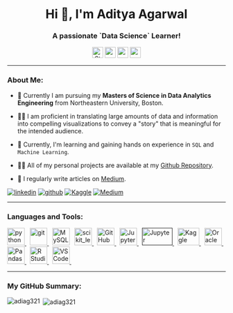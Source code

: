 <h1 align="center">Hi 👋, I'm Aditya Agarwal</h1>
<h3 align="center">A passionate `Data Science` Learner!</h3>

<p align=center>
<a href="https://github.com/abhisheknaiidu/awesome-github-profile-readme/stargazers"><img height="25" src="https://img.shields.io/github/stars/abhisheknaiidu/awesome-github-profile-readme" alt="Stars Badge"/></a>
<img height="25" src="https://visitor-badge.glitch.me/badge?page_id=adiag321.visitor-badge&left_text=My%20Page%20Visitors"/>
<img height="25" src="https://komarev.com/ghpvc/?username=adiag321&color=brightgreen"/>

<img height="25" src="https://badges.pufler.dev/commits/monthly/adiag321"/>

<a href="https://github.com/adiag321">
</a>
</p>

----

<div>
<h3><b>About Me:</b></h3>
 
- 🏫 Currently I am pursuing my **Masters of Science in Data Analytics Engineering** from Northeastern University, Boston.
 
 - 👨‍💻 I am proficient in translating large amounts of data and information into compelling visualizations to convey a "story" that is meaningful for the intended audience.

- 🌱 Currently, I'm learning and gaining hands on experience in `SQL` and `Machine Learning`.
 
- 👨‍💻 All of my personal projects are available at my <a href="https://github.com/adiag321?tab=repositories" target="blank">[Github Repository](https://github.com/adiag321?tab=repositories).
 
- 📝 I regularly write articles on [Medium](https://medium.com/@adi-ag321).


<a href="https://linkedin.com/in/adityaagarwal68" target="blank">![linkedin](https://img.shields.io/badge/Linkedin-0077b5?style=for-the-badge&logo=Linkedin&logoColor=white)</a>
<a href="https://github.com/adiag321?tab=repositories" target="blank">![github](https://img.shields.io/badge/GitHub-000000?style=for-the-badge&logo=GitHub&logoColor=white)</a>
<a href="https://www.kaggle.com/aditya6899" target="blank">![Kaggle](https://img.shields.io/badge/Kaggle-0077b5?style=for-the-badge&logo=Kaggle&logoColor=white)</a>
<a href="https://medium.com/@adi-ag321" target="blank">![Medium](https://img.shields.io/badge/Medium-000000?style=for-the-badge&logo=Medium&logoColor=white)</a>
 
</div>
 
----
  
<div>
<h3 align="left">Languages and Tools:</h3>
  
<a href="https://www.python.org" target="_blank"><img src="https://upload.wikimedia.org/wikipedia/commons/c/c3/Python-logo-notext.svg" alt="python" width="40" height="40"/> </a> &nbsp;
<a href="https://git-scm.com/" target="_blank"> <img src="https://upload.wikimedia.org/wikipedia/commons/0/03/Git_format.png" alt="git" width="40" height="40"/> </a> &nbsp;
<a href="https://www.mysql.com/" target="_blank"><img src="https://upload.wikimedia.org/wikipedia/commons/0/0a/MySQL_textlogo.svg" title="MySQL"  alt="MySQL" width="40" height="40"/></a> &nbsp;
<a href="https://scikit-learn.org/" target="_blank"> <img src="https://upload.wikimedia.org/wikipedia/commons/0/05/Scikit_learn_logo_small.svg" alt="scikit_learn" width="40" height="40"/> </a> &nbsp;
<a href="https://github.com/" target="_blank"><img src="https://upload.wikimedia.org/wikipedia/commons/a/ae/Github-desktop-logo-symbol.svg" alt="GitHub" width="40" height="40"/> </a> &nbsp;
<a href="https://jupyter.org/" target="_blank"><img src="https://upload.wikimedia.org/wikipedia/commons/3/38/Jupyter_logo.svg" alt="Jupyter" width="40" height="40"/> </a> &nbsp;
<a href="" target="_blank"><img src="https://upload.wikimedia.org/wikipedia/commons/e/e4/Google_Cloud_logo_text.png" alt="Jupyter" width="70" height="40"/> </a> &nbsp;
<a href="https://www.kaggle.com/aditya6899" target="_blank"><img src="https://upload.wikimedia.org/wikipedia/commons/7/7c/Kaggle_logo.png" alt="Kaggle" width="50" height="40"/> </a> &nbsp;
<a href="https://www.oracle.com/in/database/sqldeveloper/" target="_blank"><img src="https://upload.wikimedia.org/wikipedia/commons/8/8d/Sun_Oracle_logo.png" alt="Oracle" width="40" height="40"/> </a> &nbsp;
<a href="https://pandas.pydata.org/" target="_blank"><img src="https://upload.wikimedia.org/wikipedia/commons/2/22/Pandas_mark.svg" alt="Pandas" width="40" height="40"/> </a> &nbsp; 
<a href="https://www.r-studio.com/" target="_blank"><img src="https://upload.wikimedia.org/wikipedia/commons/d/d0/RStudio_logo_flat.svg" alt="R Studio" width="40" height="40"/> </a> &nbsp; 
<a href="https://code.visualstudio.com/" target="_blank"><img src="https://upload.wikimedia.org/wikipedia/commons/9/9a/Visual_Studio_Code_1.35_icon.svg" alt="VS Code" width="40" height="40"/> </a> &nbsp;
 
</div>

---
 
<div>
<h3 align="left">My GitHub Summary:</h3>
<p><img align="left" src="https://github-readme-streak-stats.herokuapp.com/?user=adiag321&" alt="adiag321" /></p>

<p>&nbsp;<img align="center" src="https://github-readme-stats.vercel.app/api/top-langs?username=adiag321&show_icons=true&locale=en&layout=compact" alt="adiag321" /></p>
 </div>
